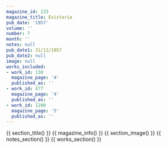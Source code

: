```yaml
---
magazine_id: 133
magazine_title: Existaria
pub_date: '1957'
volume: ''
number: 7
month: ''
notes: null
pub_date1: 31/12/1957
pub_date2: null
image: null
works_included:
- work_id: 130
  magazine_page: '4'
  published_as: ''
- work_id: 477
  magazine_page: '4'
  published_as: ''
- work_id: 1280
  magazine_page: '5'
  published_as: ''
---
```


{{ section_title() }}
{{ magazine_info() }}
{{ section_image() }}
{{ notes_section() }}
{{ works_section() }}
